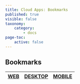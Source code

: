 ```yaml
---
title: Cloud Apps: Bookmarks
published: true
visible: false
taxonomy:
    category:
        - docs
page-toc:
    active: false
---
```


## Bookmarks

|[**WEB**](web)|[**DESKTOP**](desktop)|[**MOBILE**](mobile)|
|:--:|:--:|:--:|

